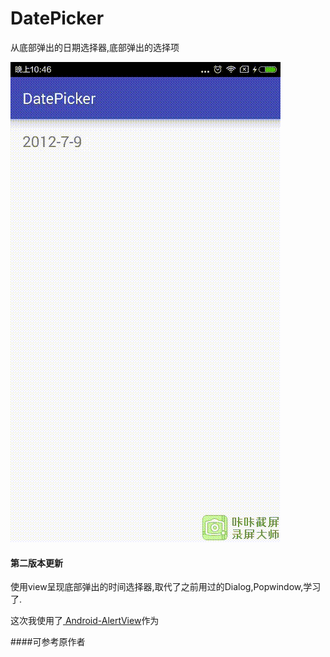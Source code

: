 # DatePicker
从底部弹出的日期选择器,底部弹出的选择项

![Alt text](/1457534764216.gif)

#### 第二版本更新
使用view呈现底部弹出的时间选择器,取代了之前用过的Dialog,Popwindow,学习了.

这次我使用了<a href="https://github.com/saiwu-bigkoo/Android-AlertView"> Android-AlertView</a>作为


####可参考原作者
